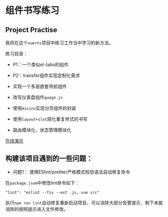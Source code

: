 # 组件书写练习

## Project Practise

我将在这个`vue+ts`项目中练习工作当中学习的新方法。

练习目录：

* P1：一个类似el-tabs的组件
* P2：transfer组件实现定制化需求
* 实现一个多层嵌套导航组件
* 改写仪表盘组件`guage.js`
* 使用`mixins`实现分页组件的封装
* 使用`layout+slot`简化重复样式的书写

* 路由模块化，状态管理模块化

[在线演示](https://xszi.github.io/vue-ts)

## 构建该项目遇到的一些问题：

* 问题1： 使用ESlint/prettier严格模式校验语法自动修复命令

在`package.jsom`中修改lint命令如下：
```
"lint": "eslint --fix --ext .js,.vue src"
```

执行`npm run lint`自动修复重新启动项目，可以消除大部分告警提示，剩下未能消除的按照提示进入文件修改。



